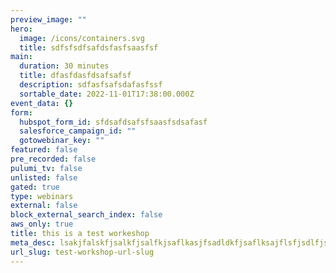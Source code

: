 ```yaml
---
preview_image: ""
hero:
  image: /icons/containers.svg
  title: sdfsfsdfsafdsfasfsaasfsf
main:
  duration: 30 minutes
  title: dfasfdasfdsafsafsf
  description: sdfasfsafsdafasfssf
  sortable_date: 2022-11-01T17:38:00.000Z
event_data: {}
form:
  hubspot_form_id: sfdsafdsafsfsaasfsdsafasf
  salesforce_campaign_id: ""
  gotowebinar_key: ""
featured: false
pre_recorded: false
pulumi_tv: false
unlisted: false
gated: true
type: webinars
external: false
block_external_search_index: false
aws_only: true
title: this is a test workeshop
meta_desc: lsakjfalskfjsalkfjsalfkjsaflkasjfsadldkfjsaflksajflsfjsdlfjsflsjflsdfjslfkjslfjslfksjflskajfalsfjsdfsdfassdfsfd
url_slug: test-workshop-url-slug
---
```

